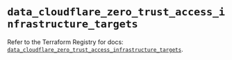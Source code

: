 # `data_cloudflare_zero_trust_access_infrastructure_targets`

Refer to the Terraform Registry for docs: [`data_cloudflare_zero_trust_access_infrastructure_targets`](https://registry.terraform.io/providers/cloudflare/cloudflare/5.9.0/docs/data-sources/zero_trust_access_infrastructure_targets).
